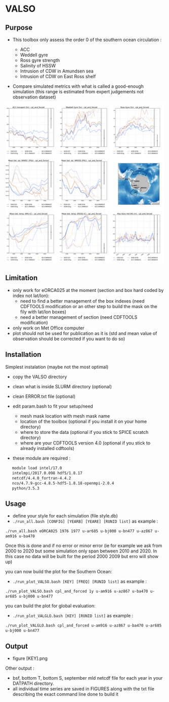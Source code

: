 # VALSO

## Purpose
* This toolbox only assess the order 0 of the southern ocean circulation :
   * ACC
   * Weddell gyre
   * Ross gyre strength
   * Salinity of HSSW 
   * Intrusion of CDW in Amundsen sea
   * Intrusion of CDW on East Ross shelf

* Compare simulated metrics with what is called a good-enough simulation (this range is estimated from expert judgements not observation dataset)

![Alt text](FIGURES/example.png?raw=true "Example of the VALSO output")

## Limitation
* only work for eORCA025 at the moment (section and box hard coded by index not lat/lon):
   * need to find a better management of the box indexes (need CDFTOOLS modification or an other step to build the mask on the fily with lat/lon boxes)
   * need a better management of section (need CDFTOOLS modification)
* only work on Met Office computer
* plot should not be used for publication as it is (std and mean value of observation should be corrected if you want to do so)

## Installation
Simplest instalation (maybe not the most optimal)
* copy the VALSO directory
* clean what is inside SLURM directory (optional)
* clean ERROR.txt file (optional)
* edit param.bash to fit your setup/need
   * mesh mask location with mesh mask name
   * location of the toolbox (optional if you install it on your home directory)
   * where to store the data (optional if you stick to SPICE scratch directory)
   * where are your CDFTOOLS version 4.0 (optional if you stick to already installed cdftools)

* these module are required : 
```
   module load intel/17.0 
   intelmpi/2017.0.098 hdf5/1.8.17 
   netcdf/4.4.0_fortran-4.4.2
   nco/4.7.9-gcc-4.8.5-hdf5-1.8.18-openmpi-2.0.4 
   python/3.5.3
```

## Usage
* define your style for each simulation (file style.db)
* `./run_all.bash [CONFIG] [YEARB] [YEARE] [RUNID list]` as example : 
```
./run_all.bash eORCA025 1976 1977 u-ar685 u-bj000 u-bn477 u-az867 u-am916 u-ba470
```

Once this is done and if no error or minor error 
(ie for example we ask from 2000 to 2020 
but some simulation only span between 2010 and 2020. In this case no data will be built for the period 2000 2009 but erro will show up)

you can now build the plot for the Southern Ocean:
* `./run_plot_VALSO.bash [KEY] [FREQ] [RUNID list]` as example : 
```
./run_plot_VALSO.bash cpl_and_forced 1y u-am916 u-az867 u-ba470 u-ar685 u-bj000 u-bn477
```
you can build the plot for global evaluation:
* `./run_plot_VALGLO.bash [KEY] [RUNID list]` as example : 
```
./run_plot_VALGLO.bash cpl_and_forced u-am916 u-az867 u-ba470 u-ar685 u-bj000 u-bn477
```

## Output
* figure [KEY].png

Other output : 
* bsf, bottom T, bottom S, september mld netcdf file for each year in your DATPATH directory.
* all individual time series are saved in FIGURES along with the txt file describing the exact command line done to build it

